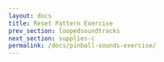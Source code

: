 ```yaml
---
layout: docs
title: Reset Pattern Exercise
prev_section: loopedsoundtracks
next_section: supplies-c
permalink: /docs/pinball-sounds-exercise/
---
```


<!-- <img src="{{ site.baseurl }}/img/arduino-newtab.png" style="width: 500px"/> -->


<!-- This will open a popup menu. In it, click on ```New Tab```. This will
ask you to name the new tab. Name it ```mysongs.h```. Now your Arduino
window is opening two files at the same time. You can switch between
them by clicking on the correct tab at the top bar of the window. -->